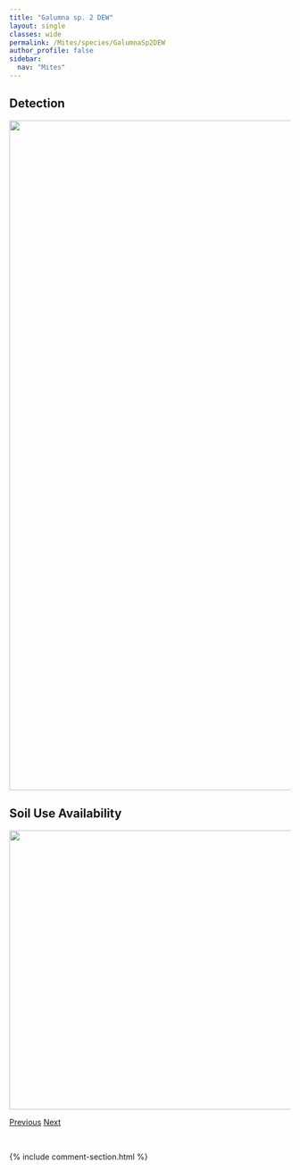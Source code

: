 ```yaml
---
title: "Galumna sp. 2 DEW"
layout: single
classes: wide
permalink: /Mites/species/GalumnaSp2DEW
author_profile: false
sidebar:
  nav: "Mites"
---
```


<h2>Detection</h2>

<a href="https://drive.google.com/uc?export=view&id=15NjzxY0moyVtHo1zQLyzDvzgrnZTQKLI">
<img src="https://drive.google.com/uc?export=view&id=15NjzxY0moyVtHo1zQLyzDvzgrnZTQKLI" height = "1200" width = "800">
</a>


<h2>Soil Use Availability</h2>

<a href="https://drive.google.com/uc?export=view&id=16YIxbPvllR8O9hKLkAIhUlT9NXg6Xk2x">
<img src="https://drive.google.com/uc?export=view&id=16YIxbPvllR8O9hKLkAIhUlT9NXg6Xk2x" height = "500" width = "1000">
</a>


<a href="/DevelopmentWebsite/Mites/species/GalumnaSp1DEW" class="pagination--pager" title="Galumna sp. 1 DEW">Previous</a> <a href="/DevelopmentWebsite/Mites/species/GalumnaSp3DEW" class="pagination--pager" title="Galumna sp. 3 DEW">Next</a>

<p>&nbsp;</p>

{% include comment-section.html %}
